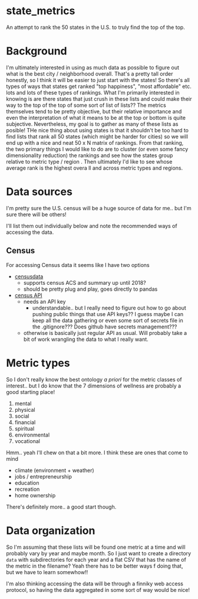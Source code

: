 # state_metrics
An attempt to rank the 50 states in the U.S. to truly find the top of the top.

# Background

I'm ultimately interested in using as much data as possible to figure out what is the best city / neighborhood overall. That's a pretty tall order honestly, so I think it will be easier to just start with the states! So there's all types of ways that states get ranked "top happiness", "most affordable" etc. lots and lots of these types of rankings. What I'm primarily interested in knowing is are there states that just crush in these lists and could make their way to the top of the top of some sort of list of lists?? The metrics themselves tend to be pretty objective, but their relative importance and even the interpretation of what it means to be at the top or bottom is quite subjective. Nevertheless, my goal is to gather as many of these lists as posible! THe nice thing about using states is that it shouldn't be too hard to find lists that rank all 50 states (which might be harder for cities) so we will end up with a nice and neat 50 x N matrix of rankings. From that ranking, the two primary things I would like to do are to cluster (or even some fancy dimensionality reduction) the rankings and see how the states group relative to metric type / region .  Then ultimately I'd like to see whose average  rank is the highest overa ll and across metric types and regions.

# Data sources

I'm pretty sure the U.S. census will be a  huge source of data for me.. but I'm sure there will be others!

I'll list them out individually below and note the recommended ways of accessing the data.

## Census

For accessing Census data it seems like I have two options

- [censusdata](https://github.com/jtleider/censusdata/tree/master)
    - supports census ACS and summary up until 2018?
    - should be pretty plug and play, goes directly to pandas
- [census API](https://www.census.gov/content/dam/Census/data/developers/api-user-guide/api-guide.pdf)
    - needs an API key
        - understandable.. but I really need to figure out how to go about pushing public things that use API keys?? I guess maybe I can keep all the data gathering or even some sort of secrets file in the .gitignore??? Does github have secrets management???
    - otherwise is basically just regular API as usual. Will probably take a bit of work wrangling the data to what I really want.

# Metric types

So I don't really know the  best ontology _a priori_ for the metric classes of interest.. but I do know that the 7 dimensions of wellness are probably a good starting place!

1. mental
2. physical
3. social
4. financial
5. spiritual
6. environmental
7. vocational

Hmm.. yeah I'll chew on that a bit more. I think these are ones that come to mind 

- climate (environment + weather)
- jobs / entrepreneurship
- education
- recreation
- home ownership

There's definitely more.. a good start though.

# Data organization

So I'm assuming that these lists will be found one metric at a time and will probably vary by year and maybe month. So I just want to create a directory `data` with subdirectories for each year and a flat CSV that has the name of the metric in the filename? Yeah there has to be better ways f doing that, but we have to learn somewhow!! 

I'm also thinking accessing the data will be through a finniky web access protocol, so having the data aggregated in some sort of way would be nice!